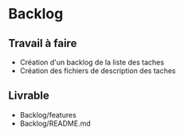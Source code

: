 # Backlog

## Travail à faire

- Création d'un backlog de la liste des taches
- Création des fichiers de description des taches

## Livrable

- Backlog/features
- Backlog/README.md

